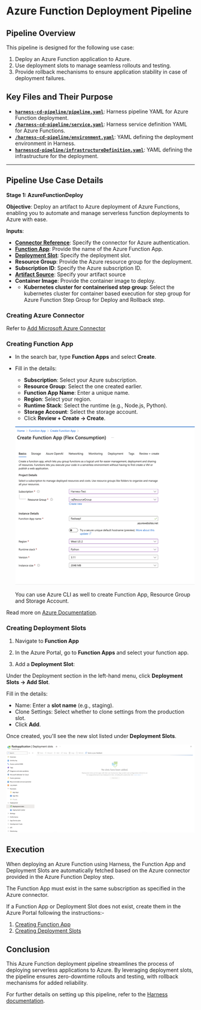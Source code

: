 # Azure Function Deployment Pipeline

## Pipeline Overview
This pipeline is designed for the following use case:

1. Deploy an Azure Function application to Azure.
2. Use deployment slots to manage seamless rollouts and testing.
3. Provide rollback mechanisms to ensure application stability in case of deployment failures.

## Key Files and Their Purpose


- [**`harness-cd-pipeline/pipeline.yaml`**](/azure-function-deployment/harness-cd-pipelines/pipeline.yaml): Harness pipeline YAML for Azure Function deployment.
- [**`/harness-cd-pipeline/service.yaml`**](./harness-cd-pipelines/service.yaml): Harness service definition YAML for Azure Functions.
- [**`/harness-cd-pipeline/environment.yaml`**](./harness-cd-pipelines/environment.yaml): YAML defining the deployment environment in Harness.
- [**`harnesscd-pipeline/infrastructureDefinition.yaml`**](./harness-cd-pipelines/infrastructureDefinition.yaml): YAML defining the infrastructure for the deployment.
---


## Pipeline Use Case Details

**Stage 1: AzureFunctionDeploy**

**Objective**: Deploy an artifact to Azure deployment of Azure Functions, enabling you to automate and manage serverless function deployments to Azure with ease.

**Inputs**:

- [**Connector Reference**](#creating-azure-connector): Specify the connector for Azure authentication.
- [**Function App**](#creating-function-app): Provide the name of the Azure Function App.
- [**Deployment Slot**](#creating-deployment-slots): Specify the deployment slot.
- **Resource Group**: Provide the Azure resource group for the deployment.
- **Subscription ID**: Specify the Azure subscription ID.
- [**Artifact Source**](https://developer.harness.io/docs/continuous-delivery/x-platform-cd-features/services/artifact-sources/): Specify your artifact source
- **Container Image**: Provide the container image to deploy.
- - **Kubernetes cluster for containerised step group**: Select the kubernetes cluster for container based execution for step group for Azure Function Step Group for Deploy and Rollback step.

### Creating Azure Connector 

Refer to [Add Microsoft Azure Connector](https://developer.harness.io/docs/platform/connectors/cloud-providers/add-a-microsoft-azure-connector/#add-an-azure-connector)

### Creating Function App

- In the search bar, type **Function Apps** and select **Create**.

- Fill in the details:
  - **Subscription**: Select your Azure subscription.
  - **Resource Group**: Select the one created earlier.
  - **Function App Name**: Enter a unique name.
  - **Region**: Select your region.
  - **Runtime Stack**: Select the runtime (e.g., Node.js, Python).
  - **Storage Account**: Select the storage account.
  - Click **Review + Create → Create**.

  ![](./static/Screenshot%202024-12-03%20at%202.53.05%20PM.png)

  You can use Azure CLI as well to create Function App, Resource Group and Storage Account.

Read more on [Azure Documentation](https://learn.microsoft.com/en-us/azure/azure-functions/functions-get-started?pivots=programming-language-python).

### Creating Deployment Slots

1. Navigate to **Function App**

2. In the Azure Portal, go to **Function Apps** and select your function app.

3. Add a **Deployment Slot**:

Under the Deployment section in the left-hand menu, click **Deployment Slots → Add Slot**.

Fill in the details:
  - Name: Enter a **slot name** (e.g., staging).
  - Clone Settings: Select whether to clone settings from the production slot.
  - Click **Add**.

Once created, you'll see the new slot listed under **Deployment Slots**.

![](./static/Screenshot%202024-12-03%20at%203.31.06%20PM.png)

## Execution 

When deploying an Azure Function using Harness, the Function App and Deployment Slots are automatically fetched based on the Azure connector provided in the Azure Function Deploy step.

The Function App must exist in the same subscription as specified in the Azure connector.

If a Function App or Deployment Slot does not exist, create them in the Azure Portal following the instructions:-

1. [Creating Function App](#creating-function-app)
2. [Creating Deployment Slots](#creating-deployment-slots)

## Conclusion 

This Azure Function deployment pipeline streamlines the process of deploying serverless applications to Azure. By leveraging deployment slots, the pipeline ensures zero-downtime rollouts and testing, with rollback mechanisms for added reliability.

For further details on setting up this pipeline, refer to the [Harness documentation](https://developer.harness.io/docs/continuous-delivery/deploy-srv-diff-platforms/azure/azure-function-tutorial/).


 



